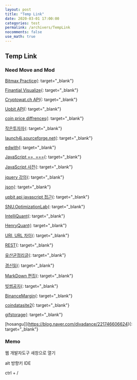 ```yaml
---
layout: post
title: "Temp Link"
date: 2020-03-01 17:00:00
categories: test
permalink: /archivers/TempLink
nocomments: false
use_math: true
---
```


## Temp Link

### Need Move and Mod

[Bitmax Practice](https://testnet.bitmex.com/){: target="\_blank"}

[Finantial Visualize](https://finviz.com/){: target="\_blank"}

[Cryptowat.ch API](https://docs.cryptowat.ch/rest-api/){: target="\_blank"}

[Upbit API](https://upbit.com/service_center/open_api_guide){: target="\_blank"}

[coin price diffrences](https://scolkg.com/){: target="\_blank"}

[작은투자자](https://blog.naver.com/tjrlgnjs){: target="\_blank"}

[launch4j.sourceforge.net](https://launch4j.sourceforge.net){: target="\_blank"}

[edwith](https://www.edwith.org/){: target="\_blank"}

[JavaScript ==, ===](https://dorey.github.io/JavaScript-Equality-Table/){: target="\_blank"}

[JavaScript 사전](https://opentutorials.org/course/50){: target="\_blank"}

[jquery 강의](https://opentutorials.org/course/53){: target="\_blank"}

[json](https://opentutorials.org/course/1597/3473){: target="\_blank"}

[upbit api javascript 접근](https://busy.org/@codingman/2nqmeu-api){: target="\_blank"}

[SNU.OptimizationLab](https://cse.snu.ac.kr/lab/%EC%B5%9C%EC%A0%81%ED%99%94-%EB%B0%8F-%EA%B8%88%EC%9C%B5%EA%B3%B5%ED%95%99-%EC%97%B0%EA%B5%AC%EC%8B%A4){: target="\_blank"}

[IntelliQuant](https://www.intelliquant.co.kr/){: target="\_blank"}

[HenryQuant](http://henryquant.blogspot.com/){: target="\_blank"}

[URI, URL 차이](https://velog.io/@pa324/%EA%B0%9C%EB%B0%9C%EC%83%81%EC%8B%9D-URI-URL-%EC%B0%A8%EC%9D%B4-%EC%A0%95%EB%A6%AC){: target="\_blank"}

[REST](https://medium.com/@dydrlaks/rest-api-3e424716bab){: target="\_blank"}

[유산균정리글](https://mypnu.net/free/25381915){: target="\_blank"}

[경신읽](https://ecodemy.cafe24.com/develop.html){: target="\_blank"}

[MarkDown 편집](https://stackedit.io/app#){: target="\_blank"}

[빗썸공지](https://cafe.bithumb.com/view/boards/43){: target="\_blank"}

[BinanceMargin](https://www.moneynet.co.kr/index.php?mid=board_margin&document_srl=19339813&rnd=26187275#comment_26187275){: target="\_blank"}

[coindatasite2](https://www.coindalin.com/){: target="\_blank"}

[gifstorage](https://gifsf.com/){: target="\_blank"}

[hosangu]](https://blog.naver.com/divadance/221746606624){: target="\_blank"}

### Memo

웹 개발자도구 새창으로 열기

alt 방향키 IDE

ctrl + /
